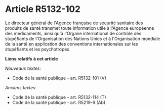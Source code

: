 # Article R5132-102

Le directeur général de l'Agence française de sécurité sanitaire des produits de santé transmet toute information utile à
l'Agence européenne des médicaments, ainsi qu'à l'Organe international de contrôle des stupéfiants de l'Organisation des
Nations Unies et à l'Organisation mondiale de la santé en application des conventions internationales sur les stupéfiants et
les psychotropes.

**Liens relatifs à cet article**

_Nouveaux textes_:

  - Code de la santé publique - art. R5132-101 (V)

_Anciens textes_:

  - Code de la santé publique - art. R5132-114 (T)
  - Code de la santé publique - art. R5219-6 (Ab)
